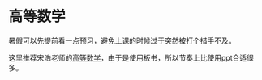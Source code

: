 # 高等数学

暑假可以先提前看一点预习，避免上课的时候过于突然被打个措手不及。

这里推荐宋浩老师的[高等数学](https://www.bilibili.com/video/BV1Eb411u7Fw?share\_source=copy\_web\&vd\_source=2a0297457acd2c11f9b8d0f472be6f46)，由于是使用板书，所以节奏上比使用ppt合适很多。
